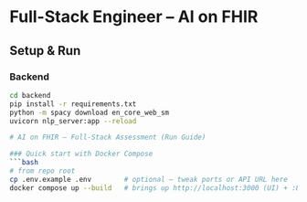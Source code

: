 # Full-Stack Engineer – AI on FHIR

## Setup & Run

### Backend
```bash
cd backend
pip install -r requirements.txt
python -m spacy download en_core_web_sm
uvicorn nlp_server:app --reload

# AI on FHIR – Full‑Stack Assessment (Run Guide)

### Quick start with Docker Compose
```bash
# from repo root
cp .env.example .env        # optional – tweak ports or API URL here
docker compose up --build   # brings up http://localhost:3000 (UI) + :8000 (API)